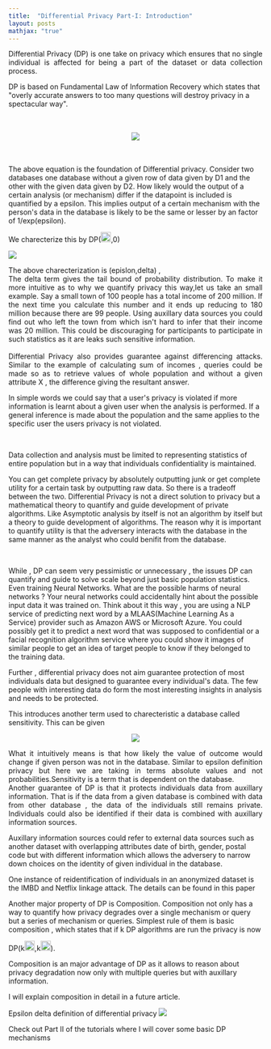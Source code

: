 ```yaml
---
title:  "Differential Privacy Part-I: Introduction"
layout: posts
mathjax: "true"
---
```


<p style="text-align:justify">Differential Privacy (DP) is one take on privacy which ensures that no single individual is affected for being a part of the dataset or data collection process.

DP is based on Fundamental Law of Information Recovery which states that "overly accurate answers to too many questions will destroy privacy in a spectacular way".

<br />
<br />
<div style="text-align:center">
<img src="https://camo.githubusercontent.com/4385679354702242ee6e3add8589a716afbaa80b/68747470733a2f2f77696b696d656469612e6f72672f6170692f726573745f76312f6d656469612f6d6174682f72656e6465722f7376672f61333136306464373736633361313834313136373437623333666266643736333935356337656131">
</div>
<br />
<br />

The above equation is the foundation of Differential privacy.
Consider two databases one database without a given row of data given by D1 and the other with the given data given by D2. How likely would the output of a certain analysis (or mechanism) differ if the datapoint is included is quantified by a epsilon. This implies output of a certain mechanism with the person's data in the database is likely to be the same or lesser by an factor of 1/exp(epsilon).</p>

We charecterize this by DP(<img height="20" width="20" src="https://camo.githubusercontent.com/fbcc26741027732b93efb1ba96c51dd79b6dc404/68747470733a2f2f63646e322e69636f6e66696e6465722e636f6d2f646174612f69636f6e732f677265656b2d6c6174696e2d73796d626f6c732f32342f657073696c6f6e2d3132382e706e67">,0)

<img src="https://camo.githubusercontent.com/ea990895b47703d5d7292bab7285ddd37f2f7497/687474703a2f2f636c6576657268616e732e696f2f6173736574732f646966666572656e7469616c2d707269766163792e706e67">

<br />
<p style="text-align:justify">The above charecterization is (epislon,delta) ,
<br />
The delta term gives the tail bound of probability distribution.
To make it more intuitive as to why we quantify privacy this way,let us take an small example. Say a small town of 100 people has a total income of 200 million. If the next time you calculate this number and it ends up reducing to 180 million because there are 99 people. Using auxillary data sources you could find out who left the town from which isn't hard to infer that their income was 20 million. This could be discouraging for participants to participate in such statistics as it are leaks such sensitive information.

<br />
<br />
Differential Privacy also provides guarantee against differencing attacks. Similar to the example of calculating sum of incomes , queries could be made so as to retrieve values of whole population and without a given attribute X , the difference giving the resultant answer.

In simple words we could say that a user's privacy is violated if more information is learnt about a given user when the analysis is performed. If a general inference is made about the population and the same applies to the specific user the users privacy is not violated.

<br />

Data collection and analysis must be limited to representing statistics of entire population but in a way that individuals confidentiality is maintained.

You can get complete privacy by absolutely outputting junk or get complete utility for a certain task by outputting raw data. So there is a tradeoff between the two. Differential Privacy is not a direct solution to privacy but a mathematical theory to quantify and guide development of private algorithms. Like Asymptotic analysis by itself is not an algorithm by itself but a theory to guide development of algorithms. The reason why it is important to quantify utility is that the adversery interacts with the database in the same manner as the analyst who could benifit from the database.

<br />

While , DP can seem very pessimistic or unnecessary , the issues DP can quantify and guide to solve scale beyond just basic population statistics. Even training Neural Networks. What are the possible harms of neural networks ? Your neural networks could accidentally hint about the possible input data it was trained on. Think about it this way , you are using a NLP service of predicting next word by a MLAAS(Machine Learning As a Service) provider such as Amazon AWS or Microsoft Azure. You could possibly get it to predict a next word that was supposed to confidential or a facial recognition algorithm service where you could show it images of similar people to get an idea of target people to know if they belonged to the training data.

Further , differential privacy does not aim guarantee protection of most individuals data but designed to guarantee every individual's data. The few people with interesting data do form the most interesting insights in analysis and needs to be protected.</p>

This introduces another term used to charecteristic a database called sensitivity. This can be given

<div style="text-align:center">
<img src="https://camo.githubusercontent.com/8f3ce8461e79cf3bb8e7294e36f4fe5e5f8d207e/68747470733a2f2f77696b696d656469612e6f72672f6170692f726573745f76312f6d656469612f6d6174682f72656e6465722f7376672f32646637386532613936666366376166393065336236303366386535373263383337666138303739">
</div>

<p style="text-align:justify">What it intuitively means is that how likely the value of outcome would change if given person was not in the database. Similar to epsilon definition privacy but here we are taking in terms absolute values and not probabilities.Sensitivity is a term that is dependent on the database.

<br />
Another guarantee of DP is that it protects individuals data from auxillary information. That is if the data from a given database is combined with data from other database , the data of the individuals still remains private. Individuals could also be identified if their data is combined with auxillary information sources.

Auxillary information sources could refer to external data sources such as another dataset with overlapping attributes date of birth, gender, postal code but with different information which allows the adversery to narrow down choices on the identity of given individual in the database.

One instance of reidentification of individuals in an anonymized dataset is the IMBD and Netflix linkage attack. The details can be found in this paper

Another major property of DP is Composition. Composition not only has a way to quantify how privacy degrades over a single mechanism or query but a series of mechanism or queries. Simplest rule of them is basic composition , which states that if k DP algorithms are run the privacy is now</p>

DP(k<img height="20" width="20" src="https://camo.githubusercontent.com/fbcc26741027732b93efb1ba96c51dd79b6dc404/68747470733a2f2f63646e322e69636f6e66696e6465722e636f6d2f646174612f69636f6e732f677265656b2d6c6174696e2d73796d626f6c732f32342f657073696c6f6e2d3132382e706e67">,k<img height="20" width="20" src="https://camo.githubusercontent.com/ac046ade980b5e0d68df1ad5a1ce38e0e6ed48a6/68747470733a2f2f75706c6f61642e77696b696d656469612e6f72672f77696b6970656469612f636f6d6d6f6e732f7468756d622f392f39662f477265656b5f6c635f64656c74612e7376672f3132303070782d477265656b5f6c635f64656c74612e7376672e706e67">).

<p style="text-align=justify">Composition is an major advantage of DP as it allows to reason about privacy degradation now only with multiple queries but with auxillary information.

I will explain composition in detail in a future article.
</p>
Epsilon delta definition of differential privacy

<img src="https://camo.githubusercontent.com/37263db5c9094e38357fa125e8aec8207f7320b4/68747470733a2f2f692e6962622e636f2f3368786a36316d2f44502d657073696c6f6e2d64656c74612e706e67">

Check out Part II of the tutorials where I will cover some basic DP mechanisms
